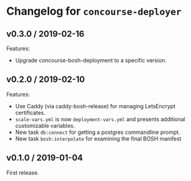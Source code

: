 # Changelog for `concourse-deployer`

## v0.3.0 / 2019-02-16

Features:

- Upgrade concourse-bosh-deployment to a specific version.


## v0.2.0 / 2019-02-10

Features:

- Use Caddy (via caddy-bosh-release) for managing LetsEncrypt certificates.
- `scale-vars.yml` is now `deployment-vars.yml` and presents additional customizable variables.
- New task `db:connect` for getting a postgres commandline prompt.
- New task `bosh:interpolate` for examining the final BOSH manifest


## v0.1.0 / 2019-01-04

First release.
